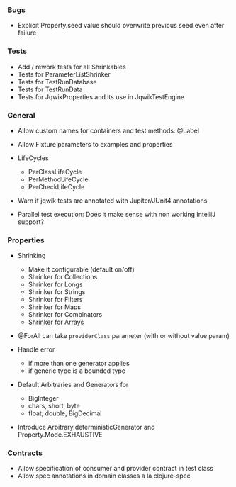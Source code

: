 ### Bugs

- Explicit Property.seed value should overwrite previous seed even after failure

### Tests

- Add / rework tests for all Shrinkables 
- Tests for ParameterListShrinker
- Tests for TestRunDatabase
- Tests for TestRunData
- Tests for JqwikProperties and its use in JqwikTestEngine

### General

- Allow custom names for containers and test methods: @Label

- Allow Fixture parameters to examples and properties

- LifeCycles
  - PerClassLifeCycle
  - PerMethodLifeCycle
  - PerCheckLifeCycle

- Warn if jqwik tests are annotated with Jupiter/JUnit4 annotations

- Parallel test execution: Does it make sense with non working IntelliJ support?

### Properties

- Shrinking
  - Make it configurable (default on/off)
  - Shrinker for Collections
  - Shrinker for Longs
  - Shrinker for Strings
  - Shrinker for Filters
  - Shrinker for Maps
  - Shrinker for Combinators
  - Shrinker for Arrays

- @ForAll can take `providerClass` parameter (with or without value param)

- Handle error 
  - if more than one generator applies
  - if generic type is a bounded type

- Default Arbitraries and Generators for
  - BigInteger
  - chars, short, byte
  - float, double, BigDecimal
  
- Introduce Arbitrary.deterministicGenerator and Property.Mode.EXHAUSTIVE

### Contracts

- Allow specification of consumer and provider contract in test class
- Allow spec annotations in domain classes a la clojure-spec
